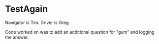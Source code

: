 # TestAgain
Navigator is Tim.
Driver is Greg.

Code worked on was to add an additional question for "gum" and logging the answer.
